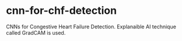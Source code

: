 # cnn-for-chf-detection
CNNs for Congestive Heart Failure Detection. Explanaible AI technique called GradCAM is used.
